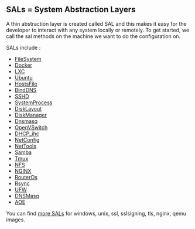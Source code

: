 ## SALs = System Abstraction Layers

A thin abstraction layer is created called SAL and this makes it easy for the developer to interact with any system locally or remotely.
To get started, we call the sal methods on the machine we want to do the configuration on.

SALs include :

* [FileSystem](FS.md)
* [Docker](Docker.md)
* [LXC](Lxc.md)
* [Ubuntu](Ubuntu.md)
* [HostsFile](HostsFile.md)
* [BindDNS](BindDNS.md)
* [SSHD](SSHD.md)
* [SystemProcess](SystemProcess.md)
* [DiskLayout](Disklayout.md)
* [DiskManager](DiskManager.md)
* [Dnsmasq](Dnsmasq.md) 
* [OpenVSwitch](OpenVSwitch.md)
* [DHCP_ihc](DHCP_ihc.md)
* [NetConfig](NetConfig.md)
* [NetTools](NetTools.md)
* [Samba](Samba.md)
* [Tmux](Tmux.md)
* [NFS](NFS.md)
* [NGINX](Nginx.md)
* [RouterOs](RouterOs.md)
* [Rsync](Rsync)
* [UFW](UFW.md)
* [DNSMasq](Dnsmasq.md)
* [AOE](AOE.md)

You can find [more SALs](https://github.com/Jumpscale/jumpscale_core8/tree/master/lib/JumpScale/sal) for windows, unix, ssl, sslsigning, tls, nginx, qemu images.